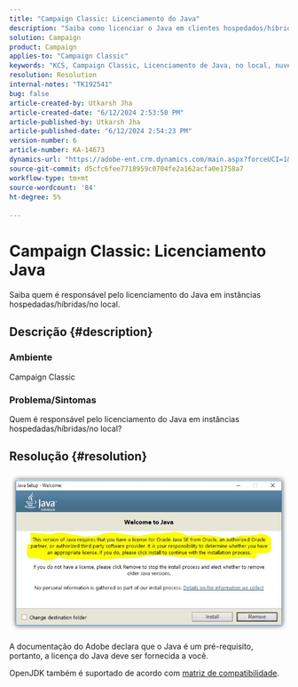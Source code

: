 ```yaml
---
title: "Campaign Classic: Licenciamento do Java"
description: "Saiba como licenciar o Java em clientes hospedados/híbridos/no local."
solution: Campaign
product: Campaign
applies-to: "Campaign Classic"
keywords: "KCS, Campaign Classic, Licenciamento de Java, no local, nuvem, híbrido"
resolution: Resolution
internal-notes: "TK192541"
bug: false
article-created-by: Utkarsh Jha
article-created-date: "6/12/2024 2:53:50 PM"
article-published-by: Utkarsh Jha
article-published-date: "6/12/2024 2:54:23 PM"
version-number: 6
article-number: KA-14673
dynamics-url: "https://adobe-ent.crm.dynamics.com/main.aspx?forceUCI=1&pagetype=entityrecord&etn=knowledgearticle&id=c0785590-cb28-ef11-840a-00224808decd"
source-git-commit: d5cfc6fee7718959c0704fe2a162acfa0e1758a7
workflow-type: tm+mt
source-wordcount: '84'
ht-degree: 5%

---
```


# Campaign Classic: Licenciamento Java


Saiba quem é responsável pelo licenciamento do Java em instâncias hospedadas/híbridas/no local.

## Descrição {#description}


### Ambiente

Campaign Classic

### Problema/Sintomas

Quem é responsável pelo licenciamento do Java em instâncias hospedadas/híbridas/no local?


## Resolução {#resolution}


![](assets/5ccf7221-f327-ef11-840b-6045bd0065b6.png)

A documentação do Adobe declara que o Java é um pré-requisito, portanto, a licença do Java deve ser fornecida a você.

OpenJDK também é suportado de acordo com [matriz de compatibilidade](https://experienceleague.adobe.com/docs/campaign-classic/using/release-notes/compatibility-matrix.html).

